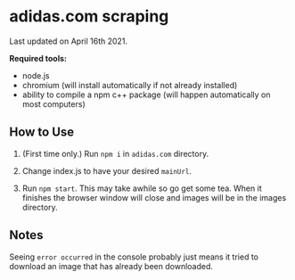 # adidas.com scraping

Last updated on April 16th 2021.

**Required tools:**

- node.js
- chromium (will install automatically if not already installed)
- ability to compile a npm c++ package (will happen automatically on most computers)

## How to Use

1. (First time only.) Run `npm i` in `adidas.com` directory.

2. Change index.js to have your desired `mainUrl`.

3. Run `npm start`. This may take awhile so go get some tea. When it finishes the browser window will close and images will be in the images directory.

## Notes

Seeing `error occurred` in the console probably just means it tried to download an image that has already been downloaded.
